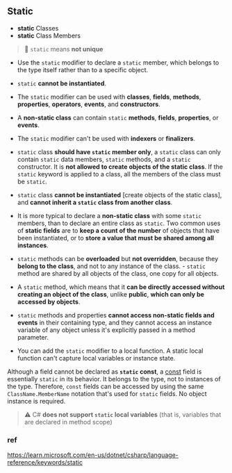 ## Static

- **static** Classes
- **static** Class Members

> 📌 `static` means **not unique**


- Use the `static` modifier to declare a `static` member,  which belongs to the type itself rather than to a specific object. 
- `static` **cannot be instantiated**. 
- The `static` modifier can be used with **classes**, **fields**, **methods**, **properties**, **operators**, **events**, and **constructors**. 
- A **non-static class** can contain `static` **methods**, **fields**, **properties**, or **events**.
- The `static` modifier can't be used with **indexers** or **finalizers**.
- `static` class **should have `static` member only**, a `static` class can only contain `static` data members, `static` methods, and a `static` constructor. It is **not allowed to create objects of the static class**.  If the `static` keyword is applied to a class, all the members of the class must be `static`.
- `static` class **cannot be instantiated** [create objects of the static class], and **cannot inherit a `static` class from another class**.
- It is more typical to declare a **non-static class** with some `static` members, than to declare an entire class as `static`. Two common uses of **static fields** are to **keep a count of the number** of objects that have been instantiated, or to **store a value that must be shared among all instances**.

- `static` methods can be **overloaded** but **not overridden**, because they **belong to the class**, and not to any instance of the class. - `static` method are shared by all objects of the class, one copy for all objects. 
- A `static` method, which means that it **can be directly accessed without creating an object of the class**, unlike **public**, **which can only be accessed by objects**.

- `static` methods and properties **cannot access non-static fields and events** in their containing type, and they cannot access an instance variable of any object unless it's explicitly passed in a method parameter.

- You can add the `static` modifier to a local function. A static local function can't capture local variables or instance state.

Although a field cannot be declared as **`static` const**, a [const](https://docs.microsoft.com/en-us/dotnet/csharp/language-reference/keywords/const) field is essentially `static` in its behavior. It belongs to the type, not to instances of the type. Therefore, `const` fields can be accessed by using the same `ClassName.MemberName` notation that's used for `static` fields. No object instance is required.


> ⚠️ C# **does not support `static` local variables** (that is, variables that are declared in method scope)


### ref
https://learn.microsoft.com/en-us/dotnet/csharp/language-reference/keywords/static
